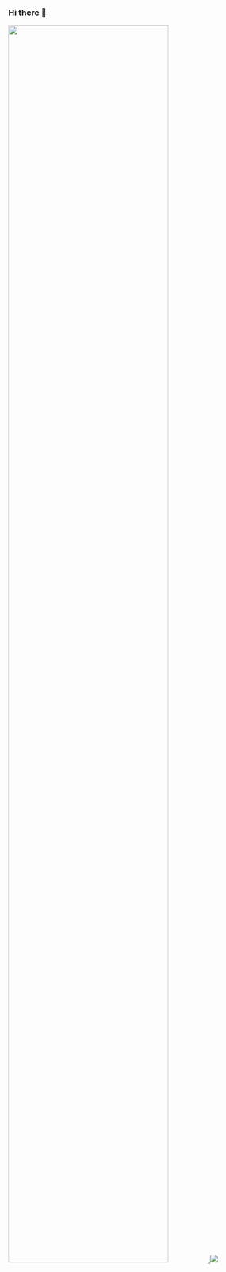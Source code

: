 ### Hi there 👋

<!--
**201206030/201206030** is a ✨ _special_ ✨ repository because its `README.md` (this file) appears on your GitHub profile.

Here are some ideas to get you started:

- 🔭 I’m currently working on ...
- 🌱 I’m currently learning ...
- 👯 I’m looking to collaborate on ...
- 🤔 I’m looking for help with ...
- 💬 Ask me about ...
- 📫 How to reach me: ...
- 😄 Pronouns: ...
- ⚡ Fun fact: ...
-->
<a href="https://github.com/201206030">
  <img style="width:80%" src="https://github-readme-stats.vercel.app/api?username=201206030&count_private=true&show_icons=true&theme=radical&hide=commits" />
  <img src="https://github-readme-stats.vercel.app/api/top-langs/?username=201206030&layout=compact&theme=radical"/>
</a>

